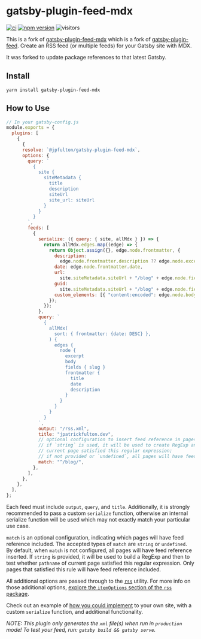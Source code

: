 # gatsby-plugin-feed-mdx

[![ci](https://github.com/jpfulton/gatsby-plugin-feed-mdx/actions/workflows/ci.yml/badge.svg)](https://github.com/jpfulton/gatsby-plugin-feed-mdx/actions/workflows/ci.yml)
[![npm version](https://badge.fury.io/js/%40jpfulton%2Fgatsby-plugin-feed-mdx.svg)](https://www.npmjs.com/package/@jpfulton/gatsby-plugin-feed-mdx)
![visitors](https://visitor-badge.laobi.icu/badge?page_id=jpfulton.gatsby-plugin-feed-mdx)

This is a fork of [gatsby-plugin-feed-mdx](https://github.com/thomaswangio/gatsby-plugin-feed-mdx)
which is a fork of
[gatsby-plugin-feed](https://github.com/gatsbyjs/gatsby/tree/master/packages/gatsby-plugin-feed). Create an RSS feed (or multiple feeds) for your Gatsby site with MDX.

It was forked to update package references to that latest Gatsby.

## Install

`yarn install gatsby-plugin-feed-mdx`

## How to Use

```javascript
// In your gatsby-config.js
module.exports = {
  plugins: [
    {
      {
      resolve: `@jpfulton/gatsby-plugin-feed-mdx`,
      options: {
        query: `
          {
            site {
              siteMetadata {
                title
                description
                siteUrl
                site_url: siteUrl
              }
            }
          }
        `,
        feeds: [
          {
            serialize: ({ query: { site, allMdx } }) => {
              return allMdx.edges.map((edge) => {
                return Object.assign({}, edge.node.frontmatter, {
                  description:
                    edge.node.frontmatter.description ?? edge.node.excerpt,
                  date: edge.node.frontmatter.date,
                  url:
                    site.siteMetadata.siteUrl + "/blog" + edge.node.fields.slug,
                  guid:
                    site.siteMetadata.siteUrl + "/blog" + edge.node.fields.slug,
                  custom_elements: [{ "content:encoded": edge.node.body }],
                });
              });
            },
            query: `
              {
                allMdx(
                  sort: { frontmatter: {date: DESC} },
                ) {
                  edges {
                    node {
                      excerpt
                      body
                      fields { slug }
                      frontmatter {
                        title
                        date
                        description
                      }
                    }
                  }
                }
              }
            `,
            output: "/rss.xml",
            title: "jpatrickfulton.dev",
            // optional configuration to insert feed reference in pages:
            // if `string` is used, it will be used to create RegExp and then test if pathname of
            // current page satisfied this regular expression;
            // if not provided or `undefined`, all pages will have feed reference inserted
            match: "^/blog/",
          },
        ],
      },
    },
  ],
};
```

Each feed must include `output`, `query`, and `title`. Additionally, it is strongly recommended to pass a custom `serialize` function, otherwise an internal serialize function will be used which may not exactly match your particular use case.

`match` is an optional configuration, indicating which pages will have feed reference included. The accepted types of `match` are `string` or `undefined`. By default, when `match` is not configured, all pages will have feed reference inserted. If `string` is provided, it will be used to build a RegExp and then to test whether `pathname` of current page satisfied this regular expression. Only pages that satisfied this rule will have feed reference included.

All additional options are passed through to the [`rss`][rss] utility. For more info on those additional options, [explore the `itemOptions` section of the `rss` package](https://www.npmjs.com/package/rss#itemoptions).

Check out an example of [how you could implement](https://www.gatsbyjs.org/docs/adding-an-rss-feed/) to your own site, with a custom `serialize` function, and additional functionality.

_NOTE: This plugin only generates the `xml` file(s) when run in `production` mode! To test your feed, run: `gatsby build && gatsby serve`._

[rss]: https://www.npmjs.com/package/rss
